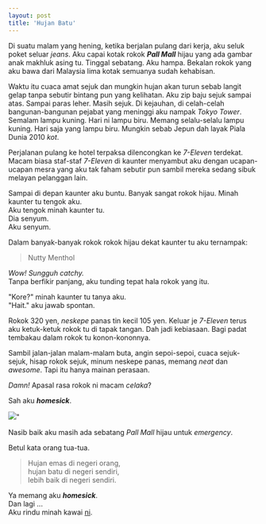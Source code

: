 ```yaml
---
layout: post
title: 'Hujan Batu'
---
```


Di suatu malam yang hening, ketika berjalan pulang dari kerja, aku seluk poket seluar *jeans*. Aku capai kotak rokok **_Pall Mall_** hijau yang ada gambar anak makhluk asing tu. Tinggal sebatang. Aku hampa. Bekalan rokok yang aku bawa dari Malaysia lima kotak semuanya sudah kehabisan.

Waktu itu cuaca amat sejuk dan mungkin hujan akan turun sebab langit gelap tanpa sebutir bintang pun yang kelihatan. Aku zip baju sejuk sampai atas. Sampai paras leher. Masih sejuk. Di kejauhan, di celah-celah bangunan-bangunan pejabat yang meninggi aku nampak *Tokyo Tower*. Semalam lampu kuning. Hari ni lampu biru. Memang selalu-selalu lampu kuning. Hari saja yang lampu biru. Mungkin sebab Jepun dah layak Piala Dunia 2010 *kot*.

Perjalanan pulang ke hotel terpaksa dilencongkan ke *7-Eleven* terdekat. Macam biasa staf-staf *7-Eleven* di kaunter menyambut aku dengan ucapan-ucapan mesra yang aku tak faham sebutir pun sambil mereka sedang sibuk melayan pelanggan lain.

Sampai di depan kaunter aku buntu. Banyak sangat rokok hijau. 
Minah kaunter tu tengok aku.  
Aku tengok minah kaunter tu.  
Dia senyum.  
Aku senyum.  

Dalam banyak-banyak rokok rokok hijau dekat kaunter tu aku ternampak:

> Nutty Menthol

*Wow! Sungguh catchy.*  
Tanpa berfikir panjang, aku tunding tepat hala rokok yang itu.  

"Kore?" minah kaunter tu tanya aku.  
"Hait." aku jawab spontan.  

Rokok 320 yen, *neskepe* panas tin kecil 105 yen. Keluar je *7-Eleven* terus aku ketuk-ketuk rokok tu di tapak tangan. Dah jadi kebiasaan. Bagi padat tembakau dalam rokok tu konon-kononnya.

Sambil jalan-jalan malam-malam buta, angin sepoi-sepoi, cuaca sejuk-sejuk, hisap rokok sejuk, minum neskepe panas, memang *neat* dan *awesome*. Tapi itu hanya mainan perasaan.

*Damn!* Apasal rasa rokok ni macam *celaka*?

Sah aku *__homesick__*.

[![](http://1.bp.blogspot.com/_e86KQvrn6dg/Si3g4eykmOI/AAAAAAAAAdo/PgQsBD141Ug/s320/DSC00587.JPG)](http://1.bp.blogspot.com/_e86KQvrn6dg/Si3g4eykmOI/AAAAAAAAAdo/PgQsBD141Ug/s1600-h/DSC00587.JPG)"

Nasib baik aku masih ada sebatang *Pall Mall* hijau untuk *emergency*.

Betul kata orang tua-tua.
> Hujan emas di negeri orang,   
> hujan batu di negeri sendiri,  
> lebih baik di negeri sendiri.  

Ya memang aku *__homesick__*.  
Dan lagi ...  
Aku rindu minah kawai [ni](http://sputnik--sweetheart.blogspot.com/).  
